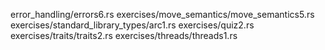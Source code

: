 error_handling/errors6.rs
exercises/move_semantics/move_semantics5.rs
exercises/standard_library_types/arc1.rs
exercises/quiz2.rs
exercises/traits/traits2.rs
exercises/threads/threads1.rs
